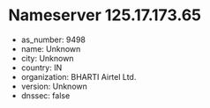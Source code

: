 # Nameserver 125.17.173.65

* as_number: 9498
* name: Unknown
* city: Unknown
* country: IN
* organization: BHARTI Airtel Ltd.
* version: Unknown
* dnssec: false
